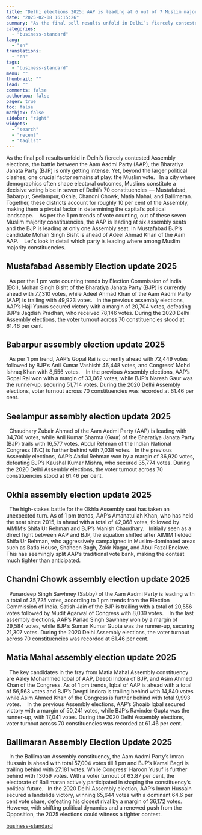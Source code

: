 ```yaml
---
title: "Delhi elections 2025: AAP is leading at 6 out of 7 Muslim majority seats"
date: "2025-02-08 16:15:26"
summary: "As the final poll results unfold in Delhi’s fiercely contested Assembly elections, the battle between the Aam Aadmi Party (AAP), the Bharatiya Janata Party (BJP) is only getting intense. Yet, beyond the larger political clashes, one crucial factor remains at play: the Muslim vote. In a city where demographics often..."
categories:
  - "business-standard"
lang:
  - "en"
translations:
  - "en"
tags:
  - "business-standard"
menu: ""
thumbnail: ""
lead: ""
comments: false
authorbox: false
pager: true
toc: false
mathjax: false
sidebar: "right"
widgets:
  - "search"
  - "recent"
  - "taglist"
---
```


As the final poll results unfold in Delhi’s fiercely contested Assembly elections, the battle between the Aam Aadmi Party (AAP), the Bharatiya Janata Party (BJP) is only getting intense. Yet, beyond the larger political clashes, one crucial factor remains at play: the Muslim vote.
 
In a city where demographics often shape electoral outcomes, Muslims constitute a decisive voting bloc in seven of Delhi’s 70 constituencies — Mustafabad, Babarpur, Seelampur, Okhla, Chandni Chowk, Matia Mahal, and Ballimaran. Together, these districts account for roughly 10 per cent of the Assembly, making them a pivotal factor in determining the capital’s political landscape. 
 
As per the 1 pm trends of vote counting, out of these seven Muslim majority constituencies, the AAP is leading at six assembly seats and the BJP is leading at only one Assembly seat. In Mustafabad BJP’s candidate Mohan Singh Bisht is ahead of Adeel Ahmad Khan of the Aam AAP. 
 
Let's look in detail which party is leading where among Muslim majority constituencies.
 

Mustafabad Assembly Election update 2025
----------------------------------------

 
As per the 1 pm vote counting trends by Election Commission of India (ECI), Mohan Singh Bisht of the Bharatiya Janata Party (BJP) is currently ahead with 77,310 votes, while Adeel Ahmad Khan of the Aam Aadmi Party (AAP) is trailing with 49,923 votes.
 
In the previous assembly elections, AAP’s Haji Yunus secured victory with a margin of 20,704 votes, defeating BJP’s Jagdish Pradhan, who received 78,146 votes. During the 2020 Delhi Assembly elections, the voter turnout across 70 constituencies stood at 61.46 per cent.
 

Babarpur assembly election update 2025
--------------------------------------

 
As per 1 pm trend, AAP’s Gopal Rai is currently ahead with 72,449 votes followed by BJP’s Anil Kumar Vashisht 46,448 votes, and Congress’ Mohd Ishraq Khan with 8,556 votes. 
 
In the previous Assembly elections, AAP’s Gopal Rai won with a margin of 33,062 votes, while BJP’s Naresh Gaur was the runner-up, securing 51,714 votes. During the 2020 Delhi Assembly elections, voter turnout across 70 constituencies was recorded at 61.46 per cent.
 

Seelampur assembly election update 2025
---------------------------------------

 
Chaudhary Zubair Ahmad of the Aam Aadmi Party (AAP) is leading with 34,706 votes, while Anil Kumar Sharma (Gaur) of the Bharatiya Janata Party (BJP) trails with 16,577 votes. Abdul Rehman of the Indian National Congress (INC) is further behind with 7,038 votes.
 
In the previous Assembly elections, AAP’s Abdul Rehman won by a margin of 36,920 votes, defeating BJP’s Kaushal Kumar Mishra, who secured 35,774 votes. During the 2020 Delhi Assembly elections, the voter turnout across 70 constituencies stood at 61.46 per cent.
 

Okhla assembly election update 2025
-----------------------------------

 
The high-stakes battle for the Okhla Assembly seat has taken an unexpected turn. As of 1 pm trends, AAP’s Amanatullah Khan, who has held the seat since 2015, is ahead with a total of 42,068 votes, followed by AIMIM’s Shifa Ur Rehman and BJP’s Manish Chaudhary.
 
Initially seen as a direct fight between AAP and BJP, the equation shifted after AIMIM fielded Shifa Ur Rehman, who aggressively campaigned in Muslim-dominated areas such as Batla House, Shaheen Bagh, Zakir Nagar, and Abul Fazal Enclave. This has seemingly split AAP’s traditional vote bank, making the contest much tighter than anticipated.
 

Chandni Chowk assembly election update 2025
-------------------------------------------

 
Punardeep Singh Sawhney (Sabby) of the Aam Aadmi Party is leading with a total of 35,725 votes, according to 1 pm trends from the Election Commission of India. Satish Jain of the BJP is trailing with a total of 20,556 votes followed by Mudit Agarwal of Congress with 8,039 votes. 
 
In the last assembly elections, AAP’s Parlad Singh Sawhney won by a margin of 29,584 votes, while BJP’s Suman Kumar Gupta was the runner-up, securing 21,307 votes. During the 2020 Delhi Assembly elections, the voter turnout across 70 constituencies was recorded at 61.46 per cent.
 

Matia Mahal assembly election update 2025
-----------------------------------------

 
The key candidates in the fray from Matia Mahal Assembly constituency are Aaley Mohammed Iqbal of AAP, Deepti Indora of BJP, and Asim Ahmed Khan of the Congress. As of 1 pm trends, Iqbal of AAP is ahead with a total of 56,563 votes and BJP’s Deepti Indora is trailing behind with 14,840 votes while Asim Ahmed Khan of the Congress is further behind with total 9,993 votes. 
 
In the previous Assembly elections, AAP’s Shoaib Iqbal secured victory with a margin of 50,241 votes, while BJP’s Ravinder Gupta was the runner-up, with 17,041 votes. During the 2020 Delhi Assembly elections, voter turnout across 70 constituencies was recorded at 61.46 per cent.
 

Ballimaran Assembly Election Update 2025
----------------------------------------

 
In the Ballimaran Assembly constituency, the Aam Aadmi Party’s Imran Hussain is ahead with total 57,004 votes till 1 pm and BJP’s Kamal Bagri is trailing behind with 27,181 votes. While Congress’ Haroon Yusuf is further behind with 13059 votes. With a voter turnout of 63.87 per cent, the electorate of Ballimaran actively participated in shaping the constituency’s political future.
 
In the 2020 Delhi Assembly election, AAP’s Imran Hussain secured a landslide victory, winning 65,644 votes with a dominant 64.6 per cent vote share, defeating his closest rival by a margin of 36,172 votes. However, with shifting political dynamics and a renewed push from the Opposition, the 2025 elections could witness a tighter contest.

[business-standard](https://www.business-standard.com/elections/delhi-elections/delhi-election-2025-muslim-majority-constituencies-results-update-125020800646_1.html)
